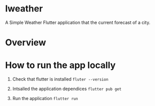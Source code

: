 # Iweather

A Simple Weather Flutter application that the current forecast of a city.

# Overview






# How to run the app locally 
1. Check that flutter is installed 
`fluter --version`

2. Intsalled the application dependices 
`flutter pub get`

3. Run the application 
`flutter run`


